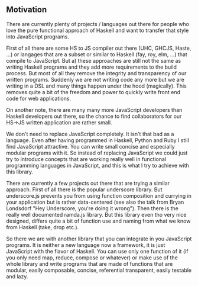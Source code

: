 Motivation
----------

There are currently plenty of projects / languages out there for people who love
the pure functional approach of Haskell and want to transfer that style into
JavaScript programs.

First of all there are some HS to JS compiler out there (UHC, GHCJS, Haste, ...)
or langages that are a subset or similar to Haskell (fay, roy, elm, ...) that
compile to JavaScript. But a) these approaches are still not the same as writing
Haskell programs and they add more requirements to the build process. But most
of all they remove the integrity and transparency of our written programs.
Suddenly we are not writing code any more but we are writing in a DSL and many
things happen under the hood (magically). This removes quite a bit of the
freedom and power to quickly write front end code for web applications.

On another note, there are many many more JavaScript developers than Haskell
developers out there, so the chance to find collaborators for our HS->JS written
application are rather small.

We don't need to replace JavaScript completely. It isn't that bad as a language.
Even after having programmed in Haskell, Python and Ruby I still find JavaScript
attractive. You can write small concise and especially modular programs with it.
So instead of replacing JavaScript we could just try to introduce concepts that
are working really well in functional programming languages in JavaScript, and
this is what I try to achieve with this library.

There are currently a few projects out there that are trying a similar approach.
First of all there is the popular underscore library. But underscore.js prevents
you from using function composition and currying in your application but is
rather data-centered (see also the talk from Bryan Londsdorf "Hey Underscore,
you're doing it wrong"). Then there is the really well documented ramda.js
library. But this library even tho very nice designed, differs quite a bit of
function use and naming from what we know from Haskell (take, drop etc.).

So there we are with another library that you can integrate in you JavaScript
programs. It is neither a new language now a framework, it is just JavaScript
with the flavor of Haskell. You can use only one function of it (if you only
need map, reduce, compose or whatever) or make use of the whole library and
write programs that are made of functions that are modular, easily composable,
concise, referential transparent, easily testable and lazy.


